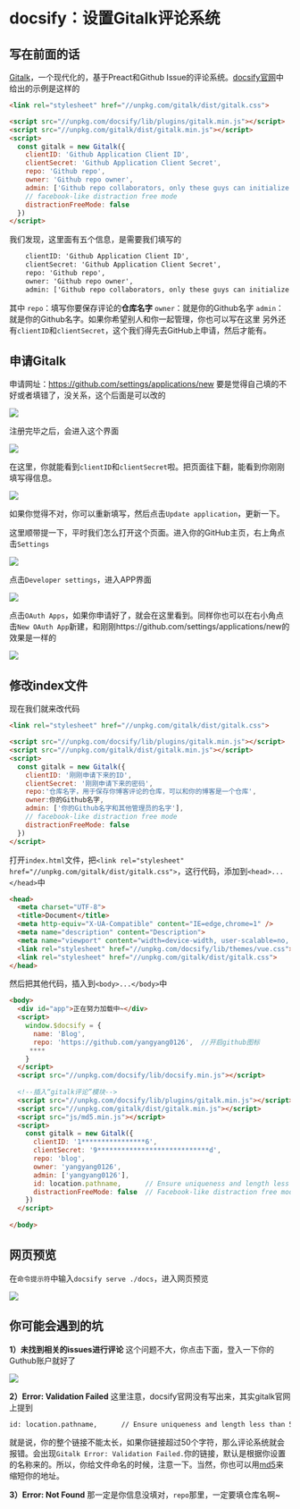 # docsify：设置Gitalk评论系统

## 写在前面的话

[Gitalk](https://github.com/gitalk/gitalk)，一个现代化的，基于Preact和Github Issue的评论系统。[docsify官网](https://docsify.js.org/#/zh-cn/plugins)中给出的示例是这样的
```html
<link rel="stylesheet" href="//unpkg.com/gitalk/dist/gitalk.css">

<script src="//unpkg.com/docsify/lib/plugins/gitalk.min.js"></script>
<script src="//unpkg.com/gitalk/dist/gitalk.min.js"></script>
<script>
  const gitalk = new Gitalk({
    clientID: 'Github Application Client ID',
    clientSecret: 'Github Application Client Secret',
    repo: 'Github repo',
    owner: 'Github repo owner',
    admin: ['Github repo collaborators, only these guys can initialize github issues'],
    // facebook-like distraction free mode
    distractionFreeMode: false
  })
</script>
```
我们发现，这里面有五个信息，是需要我们填写的
```html
    clientID: 'Github Application Client ID',
    clientSecret: 'Github Application Client Secret',
    repo: 'Github repo',
    owner: 'Github repo owner',
    admin: ['Github repo collaborators, only these guys can initialize github issues'],
```
其中
`repo`：填写你要保存评论的**仓库名字**
`owner`：就是你的Github名字
`admin`：就是你的Github名字。如果你希望别人和你一起管理，你也可以写在这里
另外还有`clientID`和`clientSecret`，这个我们得先去GitHub上申请，然后才能有。

## 申请Gitalk
申请网址：https://github.com/settings/applications/new
要是觉得自己填的不好或者填错了，没关系，这个后面是可以改的

![](2.assets/17569167-101183195d8296c1.png)

注册完毕之后，会进入这个界面

![](2.assets/17569167-a0b507528f3b147f.png)

在这里，你就能看到`clientID`和`clientSecret`啦。把页面往下翻，能看到你刚刚填写得信息。

![](2.assets/17569167-e0ae8a8922fcaabc.png)

如果你觉得不对，你可以重新填写，然后点击`Update application`，更新一下。

这里顺带提一下，平时我们怎么打开这个页面。进入你的GitHub主页，右上角点击`Settings`

![](2.assets/17569167-f10cee57e30259aa.png)

点击`Developer settings`，进入APP界面

![](2.assets/17569167-6eb9b2c6c3cc4c49.png)

点击`OAuth Apps`，如果你申请好了，就会在这里看到。同样你也可以在右小角点击`New OAuth App`新建，和刚刚https://github.com/settings/applications/new的效果是一样的

![](2.assets/17569167-17bd8d17c91e451f.png)

## 修改index文件

现在我们就来改代码
```html
<link rel="stylesheet" href="//unpkg.com/gitalk/dist/gitalk.css">

<script src="//unpkg.com/docsify/lib/plugins/gitalk.min.js"></script>
<script src="//unpkg.com/gitalk/dist/gitalk.min.js"></script>
<script>
  const gitalk = new Gitalk({
    clientID: '刚刚申请下来的ID',
    clientSecret: '刚刚申请下来的密码',
    repo:'仓库名字，用于保存你博客评论的仓库，可以和你的博客是一个仓库',
    owner:你的Github名字,
    admin: ['你的Github名字和其他管理员的名字'],
    // facebook-like distraction free mode
    distractionFreeMode: false
  })
</script>
```
打开`index.html`文件，把`<link rel="stylesheet" href="//unpkg.com/gitalk/dist/gitalk.css">`，这行代码，添加到`<head>...</head>`中
```html
<head>
  <meta charset="UTF-8">
  <title>Document</title>
  <meta http-equiv="X-UA-Compatible" content="IE=edge,chrome=1" />
  <meta name="description" content="Description">
  <meta name="viewport" content="width=device-width, user-scalable=no, initial-scale=1.0, maximum-scale=1.0, minimum-scale=1.0">
  <link rel="stylesheet" href="//unpkg.com/docsify/lib/themes/vue.css">
  <link rel="stylesheet" href="//unpkg.com/gitalk/dist/gitalk.css">  
</head>
```

然后把其他代码，插入到`<body>...</body>`中
```html
<body>
  <div id="app">正在努力加载中~</div>
  <script>
    window.$docsify = {	  
      name: 'Blog',
      repo: 'https://github.com/yangyang0126',  //开启github图标
	 ****
    }
  </script>
  <script src="//unpkg.com/docsify/lib/docsify.min.js"></script>  
  
  <!--插入“gitalk评论”模块-->
  <script src="//unpkg.com/docsify/lib/plugins/gitalk.min.js"></script>
  <script src="//unpkg.com/gitalk/dist/gitalk.min.js"></script>
  <script src="js/md5.min.js"></script>
  <script>
    const gitalk = new Gitalk({
      clientID: '1****************6',
      clientSecret: '9****************************d',
      repo: 'blog',
      owner: 'yangyang0126',
      admin: ['yangyang0126'],
      id: location.pathname,      // Ensure uniqueness and length less than 50
	  distractionFreeMode: false  // Facebook-like distraction free mode
    })
  </script>
  
</body>
```
## 网页预览
在`命令提示符`中输入`docsify serve ./docs`，进入网页预览

![](2.assets/17569167-97741a17c6175c41.png)


## 你可能会遇到的坑
**1）未找到相关的issues进行评论**
这个问题不大，你点击下面，登入一下你的Guthub账户就好了

![](2.assets/17569167-13d90cfd60326ff7.png)

**2）Error: Validation Failed**
这里注意，docsify官网没有写出来，其实gitalk官网上提到

```html
id: location.pathname,      // Ensure uniqueness and length less than 50
```
就是说，你的整个链接不能太长，如果你链接超过50个字符，那么评论系统就会报错。会出现`Gitalk Error: Validation Failed.`你的链接，默认是根据你设置的名称来的。所以，你给文件命名的时候，注意一下。当然，你也可以用[md5](https://www.npmjs.com/package/md5)来缩短你的地址。

**3）Error: Not Found**
那一定是你信息没填对，`repo`那里，一定要填仓库名啊~